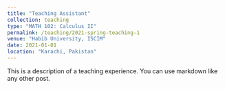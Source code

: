 ```yaml
---
title: "Teaching Assistant"
collection: teaching
type: "MATH 102: Calculus II"
permalink: /teaching/2021-spring-teaching-1
venue: "Habib University, ISCIM"
date: 2021-01-01
location: "Karachi, Pakistan"
---
```


This is a description of a teaching experience. You can use markdown like any other post.

<!-- Heading 1
======

Heading 2
======

Heading 3
====== -->
